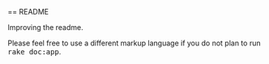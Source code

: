 == README

Improving the readme.

Please feel free to use a different markup language if you do not plan to run
<tt>rake doc:app</tt>.
